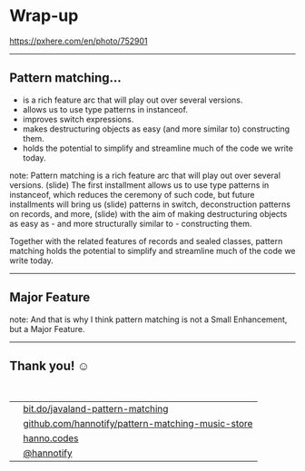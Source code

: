 <!-- .slide: data-background="img/background/final-puzzle-piece.jpg" data-background-color="black" data-background-opacity="0.4" -->
# Wrap-up <!-- .element: class="stroke" -->

<https://pxhere.com/en/photo/752901> <!-- .element: class="attribution" -->

---

## Pattern matching...

* is a rich feature arc that will play out over several versions.
* allows us to use type patterns in instanceof. <!-- .element: class="fragment" -->
* improves switch expressions.<!-- .element: class="fragment" -->
* makes destructuring objects as easy (and more similar to) constructing them.<!-- .element: class="fragment" -->
* holds the potential to simplify and streamline much of the code we write today.<!-- .element: class="fragment" -->

note:
Pattern matching is a rich feature arc that will play out over several versions. 
(slide) The first installment allows us to use type patterns in instanceof, which reduces the 
ceremony of such code, but future installments will bring us (slide) patterns in switch, deconstruction patterns on records, and more, (slide) with the aim of making destructuring objects as easy as - and more structurally similar to - constructing them.

Together with the related features of records and sealed classes, pattern matching holds the potential to simplify and streamline much of the code we write today.

---

<!-- .slide: data-background="https://thumbs.gfycat.com/DefiantElasticGadwall.webp" -->

## Major Feature <!-- .element: class="stroke" -->

note:
And that is why I think pattern matching is not a Small Enhancement, but a Major Feature.

---

<h2>Thank you! ☺️</h2>
<br />
<table>
<tr>
        <td style="text-align: right; vertical-align: middle;"><img width="20%"
                data-src="img/icons/slide-deck.png" class="no-background" /></td>
        <td style="vertical-align: middle;"><a
                href="http://bit.do/javaland-pattern-matching">bit.do/javaland-pattern-matching</a>
        </td>
</tr>
<tr>
        <td style="text-align: right; vertical-align: middle;"><img width="20%"
                data-src="img/icons/github.png" class="no-background" /></td>
        <td style="vertical-align: middle;"><a 
                href="https://github.com/hannotify/pattern-matching-music-store">github.com/hannotify/pattern-matching-music-store</a>
        </td>
</tr>
<tr>
        <td style="text-align: right; vertical-align: middle;"><img width="20%" data-src="img/icons/website.png" class="no-background" /></td>
        <td style="vertical-align: middle;"><a
                href="https://hanno.codes">hanno.codes</a></td>
</tr>
<tr>
        <td style="text-align: right; vertical-align: middle;"><img width="20%"
                data-src="img/icons/twitter-white.png" class="no-background" /></td>
        <td style="vertical-align: middle;"><a href="https://www.twitter.com/hannotify">@hannotify</a></td>
</tr>
</table>
